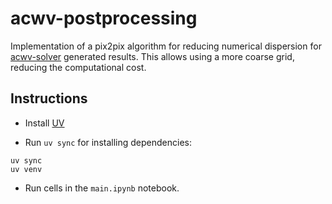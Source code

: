 # acwv-postprocessing

Implementation of a pix2pix algorithm for reducing numerical dispersion for [acwv-solver](https://github.com/antoniomedeiros1/acwv-solver) generated results. This allows using a more coarse grid, reducing the computational cost.

## Instructions

- Install [UV](https://docs.astral.sh/uv/guides/install-python/)

- Run `uv sync` for installing dependencies:

```
uv sync
uv venv
```

- Run cells in the `main.ipynb` notebook.
